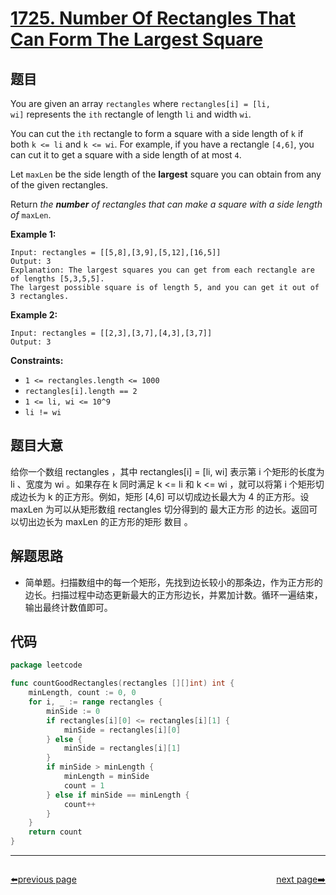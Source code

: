 # [1725. Number Of Rectangles That Can Form The Largest Square](https://leetcode.com/problems/number-of-rectangles-that-can-form-the-largest-square/)


## 题目

You are given an array `rectangles` where `rectangles[i] = [li, wi]` represents the `ith` rectangle of length `li` and width `wi`.

You can cut the `ith` rectangle to form a square with a side length of `k` if both `k <= li` and `k <= wi`. For example, if you have a rectangle `[4,6]`, you can cut it to get a square with a side length of at most `4`.

Let `maxLen` be the side length of the **largest** square you can obtain from any of the given rectangles.

Return *the **number** of rectangles that can make a square with a side length of* `maxLen`.

**Example 1:**

```
Input: rectangles = [[5,8],[3,9],[5,12],[16,5]]
Output: 3
Explanation: The largest squares you can get from each rectangle are of lengths [5,3,5,5].
The largest possible square is of length 5, and you can get it out of 3 rectangles.
```

**Example 2:**

```
Input: rectangles = [[2,3],[3,7],[4,3],[3,7]]
Output: 3
```

**Constraints:**

- `1 <= rectangles.length <= 1000`
- `rectangles[i].length == 2`
- `1 <= li, wi <= 10^9`
- `li != wi`

## 题目大意

给你一个数组 rectangles ，其中 rectangles[i] = [li, wi] 表示第 i 个矩形的长度为 li 、宽度为 wi 。如果存在 k 同时满足 k <= li 和 k <= wi ，就可以将第 i 个矩形切成边长为 k 的正方形。例如，矩形 [4,6] 可以切成边长最大为 4 的正方形。设 maxLen 为可以从矩形数组 rectangles 切分得到的 最大正方形 的边长。返回可以切出边长为 maxLen 的正方形的矩形 数目 。

## 解题思路

- 简单题。扫描数组中的每一个矩形，先找到边长较小的那条边，作为正方形的边长。扫描过程中动态更新最大的正方形边长，并累加计数。循环一遍结束，输出最终计数值即可。

## 代码

```go
package leetcode

func countGoodRectangles(rectangles [][]int) int {
	minLength, count := 0, 0
	for i, _ := range rectangles {
		minSide := 0
		if rectangles[i][0] <= rectangles[i][1] {
			minSide = rectangles[i][0]
		} else {
			minSide = rectangles[i][1]
		}
		if minSide > minLength {
			minLength = minSide
			count = 1
		} else if minSide == minLength {
			count++
		}
	}
	return count
}
```



----------------------------------------------
<div style="display: flex;justify-content: space-between;align-items: center;">
<p><a href="https://books.halfrost.com/leetcode/ChapterFour/1700~1799/1721.Swapping-Nodes-in-a-Linked-List/">⬅️previous page</a></p>
<p><a href="https://books.halfrost.com/leetcode/ChapterFour/1700~1799/1732.Find-the-Highest-Altitude/">next page➡️</a></p>
</div>
